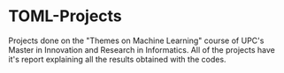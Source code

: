 # TOML-Projects
Projects done on the "Themes on Machine Learning" course of UPC's Master in Innovation and Research in Informatics. All of the projects have it's report explaining all the results obtained with the codes.

